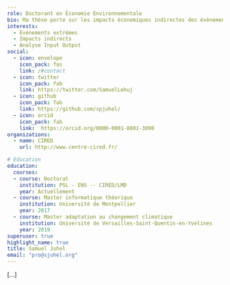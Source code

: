 ```yaml
---
role: Doctorant en Économie Environnementale
bio: Ma thèse porte sur les impacts économiques indirectes des évènements extrêmes
interests:
  - Évènements extrêmes
  - Impacts indirects
  - Analyse Input Output
social:
  - icon: envelope
    icon_pack: fas
    link: /#contact
  - icon: twitter
    icon_pack: fab
    link: https://twitter.com/SamuelLehuj
  - icon: github
    icon_pack: fab
    link: https://github.com/spjuhel/
  - icon: orcid
    icon_pack: fab
    link:  https://orcid.org/0000-0001-8801-3890
organizations:
  - name: CIRED
    url: http://www.centre-cired.fr/

# Education
education:
  courses:
  - course: Doctorat
    institution: PSL - ENS -- CIRED/LMD
    year: Actuellement
  - course: Master informatique théorique
    institution: Université de Montpellier
    year: 2017
  - course: Master adaptation au changement climatique
    institution: Université de Versailles-Saint-Quentin-en-Yvelines
    year: 2019
superuser: true
highlight_name: true
title: Samuel Juhel
email: "pro@sjuhel.org"
---
```


[...]
